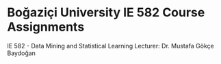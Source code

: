 # Boğaziçi University IE 582 Course Assignments
IE 582 - Data Mining and Statistical Learning
Lecturer: Dr. Mustafa Gökçe Baydoğan
